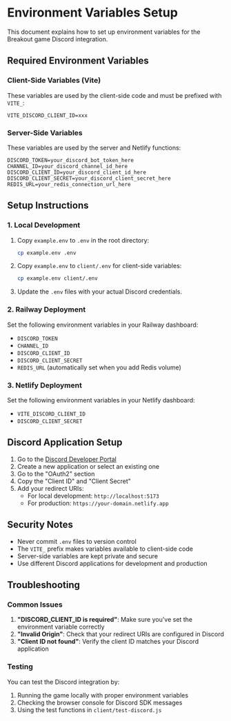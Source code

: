 # Environment Variables Setup

This document explains how to set up environment variables for the Breakout game Discord integration.

## Required Environment Variables

### Client-Side Variables (Vite)

These variables are used by the client-side code and must be prefixed with `VITE_`:

```env
VITE_DISCORD_CLIENT_ID=xxx
```

### Server-Side Variables

These variables are used by the server and Netlify functions:

```env
DISCORD_TOKEN=your_discord_bot_token_here
CHANNEL_ID=your_discord_channel_id_here
DISCORD_CLIENT_ID=your_discord_client_id_here
DISCORD_CLIENT_SECRET=your_discord_client_secret_here
REDIS_URL=your_redis_connection_url_here
```

## Setup Instructions

### 1. Local Development

1. Copy `example.env` to `.env` in the root directory:
   ```bash
   cp example.env .env
   ```

2. Copy `example.env` to `client/.env` for client-side variables:
   ```bash
   cp example.env client/.env
   ```

3. Update the `.env` files with your actual Discord credentials.

### 2. Railway Deployment

Set the following environment variables in your Railway dashboard:

- `DISCORD_TOKEN`
- `CHANNEL_ID`
- `DISCORD_CLIENT_ID`
- `DISCORD_CLIENT_SECRET`
- `REDIS_URL` (automatically set when you add Redis volume)

### 3. Netlify Deployment

Set the following environment variables in your Netlify dashboard:

- `VITE_DISCORD_CLIENT_ID`
- `DISCORD_CLIENT_SECRET`

## Discord Application Setup

1. Go to the [Discord Developer Portal](https://discord.com/developers/applications)
2. Create a new application or select an existing one
3. Go to the "OAuth2" section
4. Copy the "Client ID" and "Client Secret"
5. Add your redirect URIs:
   - For local development: `http://localhost:5173`
   - For production: `https://your-domain.netlify.app`

## Security Notes

- Never commit `.env` files to version control
- The `VITE_` prefix makes variables available to client-side code
- Server-side variables are kept private and secure
- Use different Discord applications for development and production

## Troubleshooting

### Common Issues

1. **"DISCORD_CLIENT_ID is required"**: Make sure you've set the environment variable correctly
2. **"Invalid Origin"**: Check that your redirect URIs are configured in Discord
3. **"Client ID not found"**: Verify the client ID matches your Discord application

### Testing

You can test the Discord integration by:
1. Running the game locally with proper environment variables
2. Checking the browser console for Discord SDK messages
3. Using the test functions in `client/test-discord.js`
